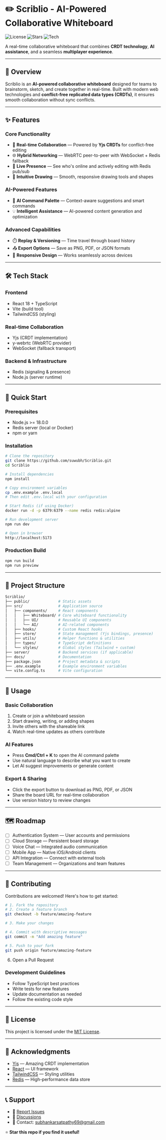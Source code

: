 # ✏️ Scriblio - AI-Powered Collaborative Whiteboard

![License](https://img.shields.io/github/license/suwubh/Scriblio)
![Stars](https://img.shields.io/github/stars/suwubh/Scriblio?style=social)
![Tech](https://img.shields.io/badge/Tech-React%20%7C%20TypeScript%20%7C%20Vite%20%7C%20Yjs-blue)

A real-time collaborative whiteboard that combines **CRDT technology**, **AI assistance**, and a seamless **multiplayer experience**.

---

## 🌟 Overview

Scriblio is an **AI-powered collaborative whiteboard** designed for teams to brainstorm, sketch, and create together in real-time. Built with modern web technologies and **conflict-free replicated data types (CRDTs)**, it ensures smooth collaboration without sync conflicts.

---

## ✨ Features

### Core Functionality

* 🚀 **Real-time Collaboration** — Powered by **Yjs CRDTs** for conflict-free editing
* 🌐 **Hybrid Networking** — WebRTC peer-to-peer with WebSocket + Redis fallback
* 👥 **Live Presence** — See who's online and actively editing with Redis pub/sub
* 🎨 **Intuitive Drawing** — Smooth, responsive drawing tools and shapes

### AI-Powered Features

* 🤖 **AI Command Palette** — Context-aware suggestions and smart commands
* 💡 **Intelligent Assistance** — AI-powered content generation and optimization

### Advanced Capabilities

* ⏱️ **Replay & Versioning** — Time travel through board history
* 📤 **Export Options** — Save as PNG, PDF, or JSON formats
* 📱 **Responsive Design** — Works seamlessly across devices

---

## 🛠️ Tech Stack

### Frontend

* React 18 + TypeScript
* Vite (build tool)
* TailwindCSS (styling)

### Real-time Collaboration

* Yjs (CRDT implementation)
* y-webrtc (WebRTC provider)
* WebSocket (fallback transport)

### Backend & Infrastructure

* Redis (signaling & presence)
* Node.js (server runtime)

---

## 🚀 Quick Start

### Prerequisites

* Node.js >= 18.0.0
* Redis server (local or Docker)
* npm or yarn

### Installation

```bash
# Clone the repository
git clone https://github.com/suwubh/Scriblio.git
cd Scriblio

# Install dependencies
npm install

# Copy environment variables
cp .env.example .env.local
# Then edit .env.local with your configuration

# Start Redis (if using Docker)
docker run -d -p 6379:6379 --name redis redis:alpine

# Run development server
npm run dev

# Open in browser
http://localhost:5173
```

### Production Build

```bash
npm run build
npm run preview
```

---

## 📁 Project Structure

```bash
Scriblio/
├── public/             # Static assets
├── src/                # Application source
│   ├── components/     # React components
│   │   ├── Whiteboard/ # Core whiteboard functionality
│   │   ├── UI/         # Reusable UI components
│   │   └── AI/         # AI-related components
│   ├── hooks/          # Custom React hooks
│   ├── store/          # State management (Yjs bindings, presence)
│   ├── utils/          # Helper functions & utilities
│   ├── types/          # TypeScript definitions
│   └── styles/         # Global styles (Tailwind + custom)
├── server/             # Backend services (if applicable)
├── docs/               # Documentation
├── package.json        # Project metadata & scripts
├── .env.example        # Example environment variables
└── vite.config.ts      # Vite configuration
```

---

## 🎯 Usage

### Basic Collaboration

1. Create or join a whiteboard session
2. Start drawing, writing, or adding shapes
3. Invite others with the shareable link
4. Watch real-time updates as others contribute

### AI Features

* Press **Cmd/Ctrl + K** to open the AI command palette
* Use natural language to describe what you want to create
* Let AI suggest improvements or generate content

### Export & Sharing

* Click the export button to download as PNG, PDF, or JSON
* Share the board URL for real-time collaboration
* Use version history to review changes

---

## 🗺️ Roadmap

* [ ] Authentication System — User accounts and permissions
* [ ] Cloud Storage — Persistent board storage
* [ ] Voice Chat — Integrated audio communication
* [ ] Mobile App — Native iOS/Android clients
* [ ] API Integration — Connect with external tools
* [ ] Team Management — Organizations and team features

---

## 🤝 Contributing

Contributions are welcomed! Here's how to get started:

```bash
# 1. Fork the repository
# 2. Create a feature branch
git checkout -b feature/amazing-feature

# 3. Make your changes

# 4. Commit with descriptive messages
git commit -m "Add amazing feature"

# 5. Push to your fork
git push origin feature/amazing-feature
```

6. Open a Pull Request

### Development Guidelines

* Follow TypeScript best practices
* Write tests for new features
* Update documentation as needed
* Follow the existing code style

---

## 📄 License

This project is licensed under the [MIT License](./LICENSE).

---

## 🙏 Acknowledgments

* [Yjs](https://github.com/yjs/yjs) — Amazing CRDT implementation
* [React](https://react.dev/) — UI framework
* [TailwindCSS](https://tailwindcss.com/) — Styling utilities
* [Redis](https://redis.io/) — High-performance data store

---

## 📞 Support

* 🐛 [Report Issues](https://github.com/suwubh/Scriblio/issues)
* 💬 [Discussions](https://github.com/suwubh/Scriblio/discussions)
* 📧 Contact: [subhankarsatpathy69@gmail.com](mailto:subhankarsatpathy69@gmail.com)

⭐ **Star this repo if you find it useful!**
